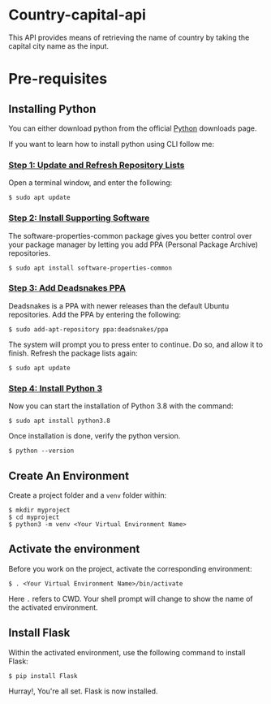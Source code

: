 # Country-capital-api 
This API provides means of retrieving the name of country by taking the capital city name as the input.

# Pre-requisites
## Installing Python
You can either download python from the official [Python](https://www.python.org/downloads/) downloads page.

If you want to learn how to install python using CLI follow me:
### <ins> Step 1: Update and Refresh Repository Lists </ins> 
Open a terminal window, and enter the following:
``` 
$ sudo apt update 
```

### <ins> Step 2: Install Supporting Software </ins>
The software-properties-common package gives you better control over your package manager by letting you add PPA (Personal Package Archive) repositories.
```
$ sudo apt install software-properties-common
```

### <ins> Step 3: Add Deadsnakes PPA </ins>
Deadsnakes is a PPA with newer releases than the default Ubuntu repositories. Add the PPA by entering the following:
```
$ sudo add-apt-repository ppa:deadsnakes/ppa
```
The system will prompt you to press enter to continue. Do so, and allow it to finish. Refresh the package lists again:
```
$ sudo apt update
```

### <ins> Step 4: Install Python 3 </ins>
Now you can start the installation of Python 3.8 with the command:
```
$ sudo apt install python3.8
```
Once installation is done, verify the python version.
```
$ python --version
```
## Create An Environment
Create a project folder and a `venv` folder within:
```
$ mkdir myproject
$ cd myproject
$ python3 -m venv <Your Virtual Environment Name>
```

## Activate the environment
Before you work on the project, activate the corresponding environment:
```
$ . <Your Virtual Environment Name>/bin/activate
```
Here `.` refers to CWD.
Your shell prompt will change to show the name of the activated environment.

## Install Flask
Within the activated environment, use the following command to install Flask:
```
$ pip install Flask
```
Hurray!, You're all set. Flask is now installed.

